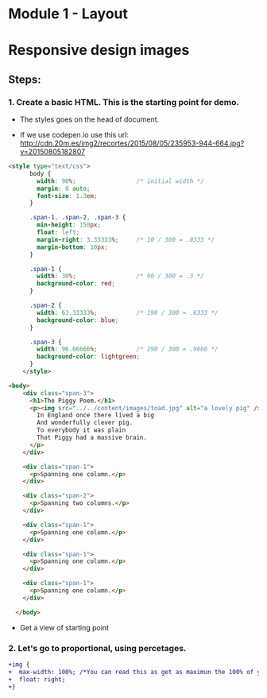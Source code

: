# Module 1 - Layout

# Responsive design images

## Steps:

### 1. Create a basic HTML. This is the starting point for demo. 

* The styles goes on the head of document.

* If we use codepen.io use this url: http://cdn.20m.es/img2/recortes/2015/08/05/235953-944-664.jpg?v=20150805182807

```html 
<style type="text/css">
      body {
        width: 90%;                 /* initial width */
        margin: 0 auto;
        font-size: 1.3em;
      }

      .span-1, .span-2, .span-3 {
        min-height: 150px;
        float: left;
        margin-right: 3.33333%;     /* 10 / 300 = .0333 */
        margin-bottom: 10px;
      }

      .span-1 {
        width: 30%;                 /* 90 / 300 = .3 */
        background-color: red;
      }

      .span-2 {
        width: 63.33333%;           /* 190 / 300 = .6333 */
        background-color: blue;
      }

      .span-3 {
        width: 96.66666%;           /* 290 / 300 = .9666 */
        background-color: lightgreen;
      }
    </style>

<body>
    <div class="span-3">
      <h1>The Piggy Poem.</h1>
      <p><img src="../../content/images/toad.jpg" alt="a lovely pig" />
        In England once there lived a big
        And wonderfully clever pig.
        To everybody it was plain
        That Piggy had a massive brain.
      </p>
    </div>

    <div class="span-1">
      <p>Spanning one column.</p>
    </div>

    <div class="span-2">
      <p>Spanning two columns.</p>
    </div>

    <div class="span-1">
      <p>Spanning one column.</p>
    </div>

    <div class="span-1">
      <p>Spanning one column.</p>
    </div>

    <div class="span-1">
      <p>Spanning one column.</p>
    </div>

  </body>
``` 

* Get a view of starting point

### 2. Let's go to proportional, using percetages.

```diff style
+img {
+  max-width: 100%; /*You can read this as get as maximun the 100% of your parent container*/
+  float: right; 
+}
```
